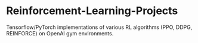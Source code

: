 # Reinforcement-Learning-Projects

Tensorflow/PyTorch implementations of various RL algorithms (PPO, DDPG, REINFORCE) on OpenAI gym environments.
